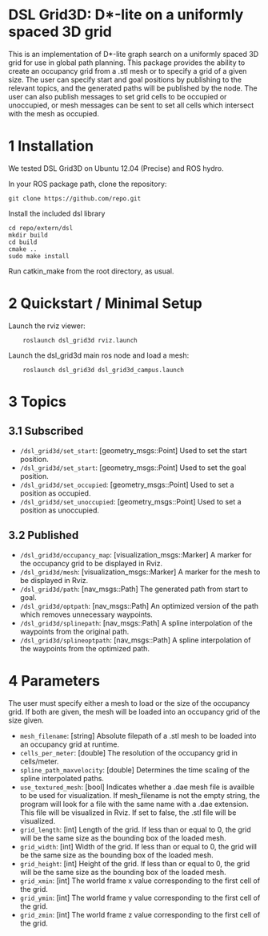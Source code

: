 # DSL Grid3D: D*-lite on a uniformly spaced 3D grid

This is an implementation of D*-lite graph search on a uniformly spaced 3D grid for use in global path planning.  This package provides the ability to create an occupancy grid from a .stl mesh or to specify a grid of a given size.  The user can specify start and goal positions by publishing to the relevant topics, and the generated paths will be published by the node.  The user can also publish messages to set grid cells to be occupied or unoccupied, or mesh messages can be sent to set all cells which intersect with the mesh as occupied.

# 1 Installation
We tested DSL Grid3D on Ubuntu 12.04 (Precise) and ROS hydro.

In your ROS package path, clone the repository:

    git clone https://github.com/repo.git

Install the included dsl library

    cd repo/extern/dsl
    mkdir build
    cd build
    cmake ..
    sudo make install

Run catkin_make from the root directory, as usual.


# 2 Quickstart / Minimal Setup

Launch the rviz viewer:

		roslaunch dsl_grid3d rviz.launch

Launch the dsl_grid3d main ros node and load a mesh:

		roslaunch dsl_grid3d dsl_grid3d_campus.launch

# 3 Topics
## 3.1 Subscribed
* `/dsl_grid3d/set_start`: [geometry_msgs::Point] Used to set the start position.
* `/dsl_grid3d/set_start`: [geometry_msgs::Point] Used to set the goal position.
* `/dsl_grid3d/set_occupied`: [geometry_msgs::Point] Used to set a position as occupied.
* `/dsl_grid3d/set_unoccupied`: [geometry_msgs::Point] Used to set a position as unoccupied.

## 3.2 Published 
* `/dsl_grid3d/occupancy_map`: [visualization_msgs::Marker] A marker for the occupancy grid to be displayed in Rviz.
* `/dsl_grid3d/mesh`: [visualization_msgs::Marker] A marker for the mesh to be displayed in Rviz.
* `/dsl_grid3d/path`: [nav_msgs::Path] The generated path from start to goal.
* `/dsl_grid3d/optpath`: [nav_msgs::Path] An optimized version of the path which removes unnecessary waypoints.
* `/dsl_grid3d/splinepath`: [nav_msgs::Path] A spline interpolation of the waypoints from the original path.
* `/dsl_grid3d/splineoptpath`: [nav_msgs::Path] A spline interpolation of the waypoints from the optimized path.


# 4 Parameters
The user must specify either a mesh to load or the size of the occupancy grid.  If both are given, the mesh will be loaded into an occupancy grid of the size given.

* `mesh_filename`: [string] Absolute filepath of a .stl mesh to be loaded into an occupancy grid at runtime.
* `cells_per_meter`: [double] The resolution of the occupancy grid in cells/meter.
* `spline_path_maxvelocity`: [double] Determines the time scaling of the spline interpolated paths.
* `use_textured_mesh`: [bool] Indicates whether a .dae mesh file is availble to be used for visualization.  If mesh_filename is not the empty string, the program will look for a file with the same name with a .dae extension.  This file will be visualized in Rviz.  If set to false, the .stl file will be visualized. 
* `grid_length`: [int] Length of the grid. If less than or equal to 0, the grid will be the same size as the bounding box of the loaded mesh.
* `grid_width`: [int] Width of the grid. If less than or equal to 0, the grid will be the same size as the bounding box of the loaded mesh.
* `grid_height`: [int] Height of the grid. If less than or equal to 0, the grid will be the same size as the bounding box of the loaded mesh.
* `grid_xmin`: [int] The world frame x value corresponding to the first cell of the grid.
* `grid_ymin`: [int] The world frame y value corresponding to the first cell of the grid.
* `grid_zmin`: [int] The world frame z value corresponding to the first cell of the grid.


